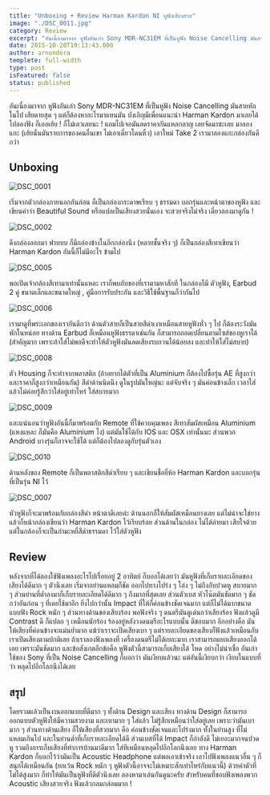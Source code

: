 ```yaml
---
title: "Unboxing + Review Harman Kardon NI หูฟังเสียงสวย"
image: "./DSC_0011.jpg"
category: Review
excerpt: "อันเนื่องมาจาก หูฟังอันเก่า Sony MDR-NC31EM ที่เป็นหูฟัง Noise Cancelling มันสายหักในไป เสียดายสุด ๆ แต่ก็ต้องหาอะไรมาแทนมัน"
date: 2015-10-20T19:13:43.000
author: arnondora
templete: full-width
type: post
isFeatured: false
status: published
---
```


อันเนื่องมาจาก หูฟังอันเก่า Sony MDR-NC31EM ที่เป็นหูฟัง Noise Cancelling มันสายหักในไป เสียดายสุด ๆ แต่ก็ต้องหาอะไรมาแทนมัน บังเอิญมีเพื่อนแนะนำ Harman Kardon มาเลยได้ไปลองฟัง ก็เออเฮ้ย ! ก็ไม่เลวเลยนะ ! แถมไปเจอมันลดราคากันแหลกลาญ เลยจัดมาซะเลย มาลองแกะ (เฮ้ยนั่นมันรายการของคนอื่นเขา ไม่เอาเดี๋ยวโดนหิ้ว) เอาใหม่ Take 2 เรามาลองแกะกล่องกันดีกว่า

## Unboxing

![DSC_0001](./DSC_0001.jpg)

เริ่มจากตัวกล่องภายนอกกันก่อน ก็เป็นกล่องกระดาษเรียบ ๆ ธรรมดา บอกรุ่นและหน้าตาของหูฟัง และเขียนคำว่า Beautiful Sound หรือแปลเป็นเสียงสวยนั่นเอง จะสวยจริงไม่จริง เดี๋ยวลองมาดูกัน !

![DSC_0002](./DSC_0002.jpg)

ดึงกล่องออกมา ฟาบบบ ก็มีกล่องข้างในอีกกล่องนึง (หลายชั้นจริง ๆ) ก็เป็นกล่องสีเทาเขียนว่า Harman Kardon อันนี้ก็ไม่มีอะไร ข้ามไป

![DSC_0005](./DSC_0005.jpg)

พอเปิดเจ้ากล้องสีเทามาเท่านั้นแหละ เราก็พบกับของที่เราตามหาสักที ในกล่องก็มี ตัวหูฟัง, Earbud 2 คู่ ขนาดเล็กและขนาดใหญ่ , คู่มือการรับประกัน และวิธีใช้พื้นฐานก็ว่ากันไป

![DSC_0006](./DSC_0006.jpg)

เรามาดูที่พระเอกของเรากันดีกว่า ด้านตัวสายก็เป็นสายสีดำเงาเหมือนสายหูฟังทั่ว ๆ ไป ก็ต้องระวังมันหักในหน่อย ทางด้าน Earbud ก็เหมือนหูฟังธรรดาเช่นกัน ก็สามารถถอดเปลี่ยนตามไซส์ของหูเราได้ (สำคัญมาก เพราะถ้าใส่ไม่พอดีจะทำให้ตัวหูฟังมันลดเสียงรบกวนได้น้อยลง และทำให้ใส่ไม่สบาย)

![DSC_0008](./DSC_0008.jpg)

ตัว Housing ก็จะทำจากพลาสติก (ถ้าอยากได้ตัวที่เป็น Aluminium ก็ต้องไปซื้อรุ่น AE ที่สูงกว่า และราคาก็สูงกว่าเหมือนกัน) สีดำด้านนิดนึง ดูในรูปมันใหญ่นะ แต่จับจริง ๆ มันค่อนข้างเล็ก เวลาใส่แล้วไม่ค่อยรู้สึกว่าใส่อยู่เท่าไหร่ ใส่สบายมาก

![DSC_0009](./DSC_0009.jpg)

และแน่นอนว่าหูฟังอันนี้ก็มาพร้อมกับ Remote ที่ใช้ควบคุมเพลง สีเทาสัมผัสเหมือน Aluminium (แหงแหละ ก็มันคือ Aluminium ไง) แต่มันใช้ได้กับ IOS และ OSX เท่านั้นนะ ส่วนพวก Android บางรุ่นก็อาจจะใช้ได้ แต่ก็ต้องไปลองดูกับรุ่นตัวเอง

![DSC_0010](./DSC_0010.jpg)

ด้านหลังของ Remote ก็เป็นพลาสติกสีดำเรียบ ๆ และเขียนชื่อยี่ห้อ Harman Kardon และบอกรุ่นที่เป็นรุ่น NI ไว้

![DSC_0007](./DSC_0007.jpg)

หัวหูฟังก็จะมาพร้อมกับกล่องสีดำ หน้าตาดีเลยล่ะ ด้านนอกก็ให้สัมผัสเหมือนยางเลย แต่ไม่น่าจะใช่ยาง แล้วก็หน้ากล่องเขียนว่า Harman Kardon ไว้เรียบร้อย ส่วนด้านในกล่อง ไม่ได้ถ่ายมา เสียใจด้วย แต่ในกล้องก็จะเป็นกำมะหยี่สีดำธรรมดา ไว้ใส่ตัวหูฟัง

## Review
หลังจากที่ได้ลองใช้ฟังเพลงอะไรไปเรื่อยอยู่ 2 อาทิตย์ ก็บอกได้เลยว่า มันหูฟังที่เก็บรายละเอียดของเสียงได้ดีมาก ๆ ตัวนึงเลย
เริ่มจากย่านแหลมก็ชัด ออกไปทางโปร่ง ๆ โล่ง ๆ ไม่ถึงกับปวดหู สบายมาก ๆ ส่วนย่านที่ต่ำลงมาก็เก็บรายละเอียดได้ดีมาก ๆ ถึงมากที่สุดเลย ส่วนตัวเบส หัวโน๊ตมันชัดมาก ๆ ชัดกว่าอันก่อน ๆ ที่เคยใช้มาอีก ยิ่งไปกว่านั้น Impact ที่ให้ก็ค่อนข้างชัดเจนมาก แต่ก็ไม่ได้มากขนาดแบบฟัง Rock หนัก ๆ ส่วนทางด้านของเสียงร้อง พอฟังจริง ๆ ดนตรีมันดูเด่นกว่าเสียงร้อง ฟังแล้วดูมี Contrast ดี ก็แปลก ๆ เหมือนนักร้อง ร้องอยู่หลังวงดนตรีอะไรแบบนั้น ดีชอบมาก
อีกอย่างคือ มันให้เสียงที่ค่อนข้างจะแม่นย่ำมาก แม้ว่าเราจะเปิดเสียงเบา ๆ แต่รายละเอียดของเสียงก็ฟังแล้วเหมือนกับ เราเปิดเสียงตามปกติเลย ถ้าเราลองฟังเพลงที่ เครื่องดนตรีไม่ได้เยอะมาก เราสามารถแยกเสียงออกได้เลย เพราะมันชัดมาก
และข้อสังเกตอีกข้อคือ หูฟังตัวนี้สามารถเก็บเสียงได้ โหด อย่างไม่น่าเชื่อ อันเก่าใช้ของ Sony ที่เป็น Noise Cancelling ก็บอกว่า มันเงียบแล้วนะ แต่อันนี้เงียบกว่า เงียบในแบบที่ว่า หลุดไปอีกโลกนึงได้เลย

## สรุป
โดยรวมแล้วเป็นงานออกแบบที่ดีมาก ๆ ทั้งด้าน Design และเสียง ทางด้าน Design ก็สามารถออกแบบตัวหูฟังให้มีความสวยงาม และเบามาก ๆ ใส่แล้ว ไม่รู้สึกเหมือนว่าใส่อยู่เลย เพราะว่ามันเบามาก ๆ ส่วนทางด้านเสียง ก็ให้เสียงที่สวยมาก คือ ค่อนข้างชัดเจนและโปร่งมาก ทั้งในย่านสูง ที่ไม่แหลมเกินไป และในย่านต่ำที่เก็บรายละเอียดได้ดี ส่วนเบสที่ได้ Impact ก็กำลังดี ไม่เยอะมากจนปวดหู รวมถึงการเก็บเสียงที่ทำการบ้านมาดีมาก ใส่ทีเหมือนหลุดไปอีกโลกนึงเลย ทาง Harman Kardon ก็บอกไว้ว่ามันเป็น Acoustic Headphone แต่พอเอาเข้าจริง เอาไปฟังเพลงแนวอื่น ๆ ก็สนุกได้เหมือนกัน (ยกเว้น Rock หนัก ๆ หูฟังตัวนี้อาจจะไม่เหมาะสักเท่าไหร่กับแนวนี้) ด้วยค่าตัวที่ไม่ได้สูงมาก ก็ทำให้มันเป็นหูฟังที่ดีตัวนึงเลย ลองหามาเล่นกันดูนะครับ สำหรับคนที่ชอบฟังเพลงพวก Acoustic เสียงสวยจริง ฟังแล้วกลมกล่อมมาก !
